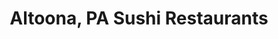 ---
layout: city
title: Altoona, PA Sushi Restaurants
permalink: /pennsylvania/altoona/
stateAbbr: PA
stateName: Pennsylvania
cityName: Altoona

---